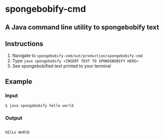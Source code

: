 # spongebobify-cmd
## A Java command line utility to spongebobify text

## Instructions
1. Navigate to ```spongebobify-cmd/out/production/spongebobify-cmd```
2. Type ```java spongebobify <INSERT TEXT TO SPONGEBOBIFY HERE>```
3. See spongebobified text printed to your terminal

## Example
### Input
```$ java spongebobify hello world```
### Output 
```

hElLo WoRlD

```
